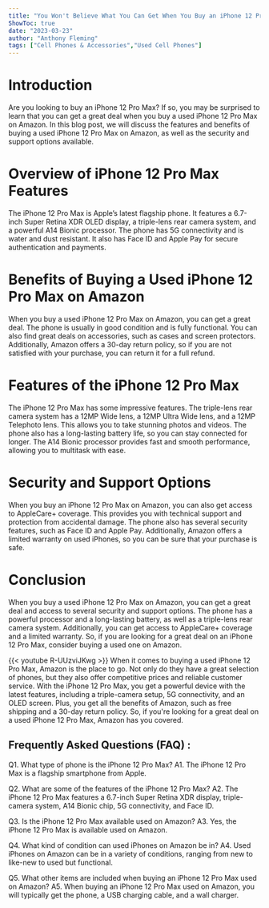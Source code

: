 ```yaml
---
title: "You Won't Believe What You Can Get When You Buy an iPhone 12 Pro Max Used on Amazon!"
ShowToc: true 
date: "2023-03-23"
author: "Anthony Fleming" 
tags: ["Cell Phones & Accessories","Used Cell Phones"]
---
```

# Introduction
Are you looking to buy an iPhone 12 Pro Max? If so, you may be surprised to learn that you can get a great deal when you buy a used iPhone 12 Pro Max on Amazon. In this blog post, we will discuss the features and benefits of buying a used iPhone 12 Pro Max on Amazon, as well as the security and support options available.

# Overview of iPhone 12 Pro Max Features
The iPhone 12 Pro Max is Apple’s latest flagship phone. It features a 6.7-inch Super Retina XDR OLED display, a triple-lens rear camera system, and a powerful A14 Bionic processor. The phone has 5G connectivity and is water and dust resistant. It also has Face ID and Apple Pay for secure authentication and payments.

# Benefits of Buying a Used iPhone 12 Pro Max on Amazon
When you buy a used iPhone 12 Pro Max on Amazon, you can get a great deal. The phone is usually in good condition and is fully functional. You can also find great deals on accessories, such as cases and screen protectors. Additionally, Amazon offers a 30-day return policy, so if you are not satisfied with your purchase, you can return it for a full refund.

# Features of the iPhone 12 Pro Max
The iPhone 12 Pro Max has some impressive features. The triple-lens rear camera system has a 12MP Wide lens, a 12MP Ultra Wide lens, and a 12MP Telephoto lens. This allows you to take stunning photos and videos. The phone also has a long-lasting battery life, so you can stay connected for longer. The A14 Bionic processor provides fast and smooth performance, allowing you to multitask with ease.

# Security and Support Options
When you buy an iPhone 12 Pro Max on Amazon, you can also get access to AppleCare+ coverage. This provides you with technical support and protection from accidental damage. The phone also has several security features, such as Face ID and Apple Pay. Additionally, Amazon offers a limited warranty on used iPhones, so you can be sure that your purchase is safe.

# Conclusion
When you buy a used iPhone 12 Pro Max on Amazon, you can get a great deal and access to several security and support options. The phone has a powerful processor and a long-lasting battery, as well as a triple-lens rear camera system. Additionally, you can get access to AppleCare+ coverage and a limited warranty. So, if you are looking for a great deal on an iPhone 12 Pro Max, consider buying a used one on Amazon.

{{< youtube R-UUzviJKwg >}} 
When it comes to buying a used iPhone 12 Pro Max, Amazon is the place to go. Not only do they have a great selection of phones, but they also offer competitive prices and reliable customer service. With the iPhone 12 Pro Max, you get a powerful device with the latest features, including a triple-camera setup, 5G connectivity, and an OLED screen. Plus, you get all the benefits of Amazon, such as free shipping and a 30-day return policy. So, if you're looking for a great deal on a used iPhone 12 Pro Max, Amazon has you covered.

## Frequently Asked Questions (FAQ) :
Q1. What type of phone is the iPhone 12 Pro Max? 
A1. The iPhone 12 Pro Max is a flagship smartphone from Apple.

Q2. What are some of the features of the iPhone 12 Pro Max? 
A2. The iPhone 12 Pro Max features a 6.7-inch Super Retina XDR display, triple-camera system, A14 Bionic chip, 5G connectivity, and Face ID.

Q3. Is the iPhone 12 Pro Max available used on Amazon?
A3. Yes, the iPhone 12 Pro Max is available used on Amazon.

Q4. What kind of condition can used iPhones on Amazon be in?
A4. Used iPhones on Amazon can be in a variety of conditions, ranging from new to like-new to used but functional.

Q5. What other items are included when buying an iPhone 12 Pro Max used on Amazon?
A5. When buying an iPhone 12 Pro Max used on Amazon, you will typically get the phone, a USB charging cable, and a wall charger.


